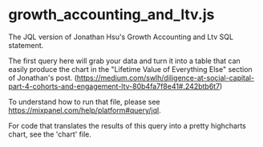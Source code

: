 # growth_accounting_and_ltv.js
The JQL version of Jonathan Hsu's Growth Accounting and Ltv SQL statement.

The first query here will grab your data and turn it into a table that can easily produce the chart in the "Lifetime Value of Everything Else" section of Jonathan's post. (https://medium.com/swlh/diligence-at-social-capital-part-4-cohorts-and-engagement-ltv-80b4fa7f8e41#.242btb6t7)


To understand how to run that file, please see https://mixpanel.com/help/platform#query/jql.

For code that translates the results of this query into a pretty highcharts chart, see the 'chart' file.
